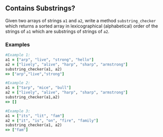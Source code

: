 ## Contains Substrings?

Given two arrays of strings ```a1``` and ```a2```, write a method ```substring_checker``` which returns a sorted array in lexicographical (alphabetical) order of the strings of ```a1``` which are substrings of strings of ```a2```.

### Examples
```ruby
#Example 1:
a1 = ["arp", "live", "strong", "hello"]
a2 = ["lively", "alive", "harp", "sharp", "armstrong"]
substring_checker(a1, a2)
=> ["arp","live","strong"]

#Example 2:
a1 = ["tarp", "mice", "bull"]
a2 = ["lively", "alive", "harp", "sharp", "armstrong"]
substring_checker(a1,a2)
=> []

#Example 3:
a1 = ["its", "lit", "fam"]
a2 = ["it", "is", "on", "fire", "family"]
substring_checker(a1, a2)
=> ["fam"]
```
